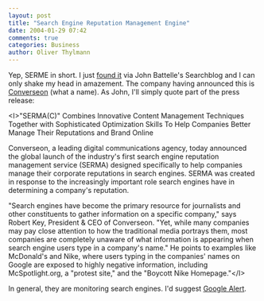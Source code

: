 ```yaml
---
layout: post
title: "Search Engine Reputation Management Engine"
date: 2004-01-29 07:42
comments: true
categories: Business
author: Oliver Thylmann
---
```



Yep, SERME in short. I just [found it](http://battellemedia.com/archives/000280.php) via John Battelle's Searchblog and I can only shake my head in amazement. The company having announced this is [Converseon](http://www.converseon.com/) (what a name). As John, I'll simply quote part of the press release:

&lt;I&gt;&quot;SERMA(C)&quot; Combines Innovative Content Management Techniques Together with Sophisticated Optimization Skills To Help Companies Better Manage Their Reputations and Brand Online
 
Converseon, a leading digital communications agency, today announced the global launch of the industry's first search engine reputation management service (SERMA) designed specifically to help companies manage their corporate reputations in search engines. SERMA was created in response to the increasingly important role search engines have in determining a company's reputation.

&quot;Search engines have become the primary resource for journalists and other constituents to gather information on a specific company,&quot; says Robert Key, President &amp; CEO of Converseon. &quot;Yet, while many companies may pay close attention to how the traditional media portrays them, most companies are completely unaware of what information is appearing when search engine users type in a company's name.&quot; He points to examples like McDonald's and Nike, where users typing in the companies' names on Google are exposed to highly negative information, including McSpotlight.org, a &quot;protest site,&quot; and the &quot;Boycott Nike Homepage.&quot;&lt;/I&gt;

In general, they are monitoring search engines. I'd suggest [Google Alert](http://www.googlealert.com/).


